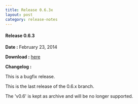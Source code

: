```yaml
---
title: Release 0.6.3x
layout: post
category: release-notes
---
```


#### Release 0.6.3

**Date :** February 23, 2014

**Download :** [here](https://github.com/jbox-web/redmine_git_hosting/releases/tag/0.6.3)

**Changelog :**

This is a bugfix release.

This is the last release of the 0.6.x branch.

The 'v0.6' is kept as archive and will be no longer supported.

